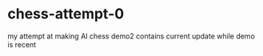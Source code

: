 # chess-attempt-0
my attempt at making AI chess 
demo2 contains current update while demo is recent 
